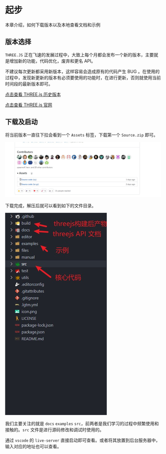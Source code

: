 # 起步

本章介绍，如何下载版本以及本地查看文档和示例

## 版本选择

`THREE.JS` 正在飞速的发展过程中，大致上每个月都会发布一个新的版本，主要就是增加新的功能，代码优化，废弃和更名 API。

不建议每次更新都采用新版本，这样容易会造成原有的代码产生 BUG 。在使用的过程中，发现新更新的版本有必须要使用的功能时，在进行更新，否则就使用当前时间段的最新版本即可。

[点击查看 THREE.js 历史版本](https://github.com/mrdoob/three.js/releases)

[点击查看 THREE.js 官网](https://threejs.org/docs/#manual/zh/introduction/Creating-a-scene)

## 下载及启动

将当前版本一直往下拉会看到一个 `Assets` 标签，下载第一个 `Source.zip` 即可。

<img src="/image/three/start/start-banben.jpg" />

下载完成，解压后就可以看到如下的文件目录。

<img src="/image/three/start/start-catalog.jpg" />

我们主要关注的就是 `docs` `examples` `src`，前两者是我们学习的过程中频繁使用和接触的。`src` 文件是进行源码修改和调试时使用的。

通过 `vscode` 的 `live-server` 直接启动即可查看。或者将其放置到后台服务器中，输入对应的地址也可以查看。
